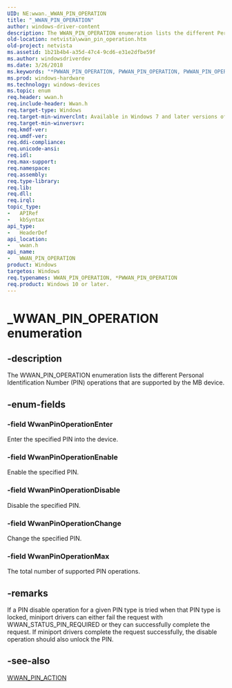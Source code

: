 ```yaml
---
UID: NE:wwan._WWAN_PIN_OPERATION
title: "_WWAN_PIN_OPERATION"
author: windows-driver-content
description: The WWAN_PIN_OPERATION enumeration lists the different Personal Identification Number (PIN) operations that are supported by the MB device.
old-location: netvista\wwan_pin_operation.htm
old-project: netvista
ms.assetid: 1b21b4b4-a35d-47c4-9cd6-e31e2dfbe59f
ms.author: windowsdriverdev
ms.date: 3/26/2018
ms.keywords: "*PWWAN_PIN_OPERATION, PWWAN_PIN_OPERATION, PWWAN_PIN_OPERATION enumeration pointer [Network Drivers Starting with Windows Vista], WWAN_PIN_OPERATION, WWAN_PIN_OPERATION enumeration [Network Drivers Starting with Windows Vista], WwanPinOperationChange, WwanPinOperationDisable, WwanPinOperationEnable, WwanPinOperationEnter, WwanPinOperationMax, WwanRef_06404d11-22d3-4b07-9c6f-60771ecfc154.xml, _WWAN_PIN_OPERATION, netvista.wwan_pin_operation, wwan/PWWAN_PIN_OPERATION, wwan/WWAN_PIN_OPERATION, wwan/WwanPinOperationChange, wwan/WwanPinOperationDisable, wwan/WwanPinOperationEnable, wwan/WwanPinOperationEnter, wwan/WwanPinOperationMax"
ms.prod: windows-hardware
ms.technology: windows-devices
ms.topic: enum
req.header: wwan.h
req.include-header: Wwan.h
req.target-type: Windows
req.target-min-winverclnt: Available in Windows 7 and later versions of Windows.
req.target-min-winversvr: 
req.kmdf-ver: 
req.umdf-ver: 
req.ddi-compliance: 
req.unicode-ansi: 
req.idl: 
req.max-support: 
req.namespace: 
req.assembly: 
req.type-library: 
req.lib: 
req.dll: 
req.irql: 
topic_type:
-	APIRef
-	kbSyntax
api_type:
-	HeaderDef
api_location:
-	wwan.h
api_name:
-	WWAN_PIN_OPERATION
product: Windows
targetos: Windows
req.typenames: WWAN_PIN_OPERATION, *PWWAN_PIN_OPERATION
req.product: Windows 10 or later.
---
```


# _WWAN_PIN_OPERATION enumeration


## -description


The WWAN_PIN_OPERATION enumeration lists the different Personal Identification Number (PIN)
  operations that are supported by the MB device.


## -enum-fields




### -field WwanPinOperationEnter

Enter the specified PIN into the device.


### -field WwanPinOperationEnable

Enable the specified PIN.


### -field WwanPinOperationDisable

Disable the specified PIN.


### -field WwanPinOperationChange

Change the specified PIN.


### -field WwanPinOperationMax

The total number of supported PIN operations.


## -remarks



If a PIN disable operation for a given PIN type is tried when that PIN type is locked, miniport
    drivers can either fail the request with WWAN_STATUS_PIN_REQUIRED or they can successfully complete the
    request. If miniport drivers complete the request successfully, the disable operation should also unlock
    the PIN.




## -see-also




<a href="https://msdn.microsoft.com/library/windows/hardware/ff571213">WWAN_PIN_ACTION</a>
 

 

